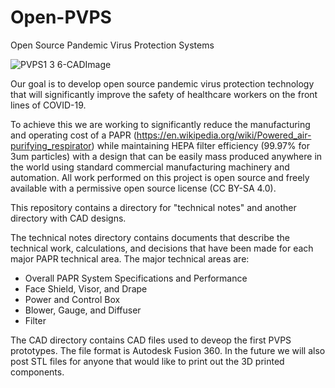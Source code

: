 # Open-PVPS
Open Source Pandemic Virus Protection Systems

![PVPS1 3 6-CADImage](https://user-images.githubusercontent.com/5749559/111144564-9862da00-855d-11eb-93c3-2700d11895fd.gif)

Our goal is to develop open source pandemic virus protection technology that will significantly improve the safety of healthcare workers on the front lines of COVID-19.

To achieve this we are working to significantly reduce the manufacturing and operating cost of a PAPR (https://en.wikipedia.org/wiki/Powered_air-purifying_respirator) while maintaining HEPA filter efficiency (99.97% for 3um particles) with a design that can be easily mass produced anywhere in the world using standard commercial manufacturing machinery and automation. All work performed on this project is open source and freely available with a permissive open source license (CC BY-SA 4.0).

This repository contains a directory for "technical notes" and another directory with CAD designs. 

The technical notes directory contains documents that describe the technical work, calculations, and decisions that have been made for each major PAPR technical area. The major technical areas are:
* Overall PAPR System Specifications and Performance
* Face Shield, Visor, and Drape
* Power and Control Box
* Blower, Gauge, and Diffuser
* Filter

The CAD directory contains CAD files used to deveop the first PVPS prototypes. The file format is Autodesk Fusion 360. In the future we will also post STL files for anyone that would like to print out the 3D printed components.
